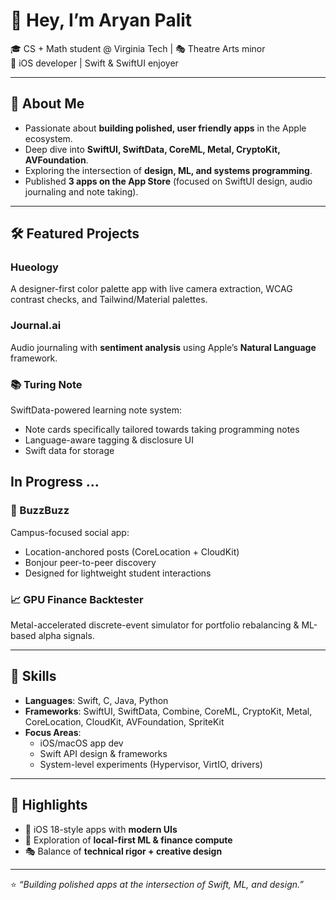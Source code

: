 # 👋 Hey, I’m Aryan Palit  

🎓 CS + Math student @ Virginia Tech | 🎭 Theatre Arts minor  
🍏 iOS developer | Swift & SwiftUI enjoyer

---

## 🚀 About Me
- Passionate about **building polished, user friendly apps** in the Apple ecosystem.  
- Deep dive into **SwiftUI, SwiftData, CoreML, Metal, CryptoKit, AVFoundation**.  
- Exploring the intersection of **design, ML, and systems programming**.  
- Published **3 apps on the App Store** (focused on SwiftUI design, audio journaling and note taking).  

---

## 🛠 Featured Projects

### Hueology 
A designer-first color palette app with live camera extraction, WCAG contrast checks, and Tailwind/Material palettes.  

### Journal.ai  
Audio journaling with **sentiment analysis** using Apple’s **Natural Language** framework.   

### 📚 Turing Note  
SwiftData-powered learning note system:  
- Note cards specifically tailored towards taking programming notes
- Language-aware tagging & disclosure UI  
- Swift data for storage


## In Progress ...

### 📍 BuzzBuzz  
Campus-focused social app:  
- Location-anchored posts (CoreLocation + CloudKit)  
- Bonjour peer-to-peer discovery  
- Designed for lightweight student interactions  

### 📈 GPU Finance Backtester  
Metal-accelerated discrete-event simulator for portfolio rebalancing & ML-based alpha signals.  

---

## 🔧 Skills
- **Languages**: Swift, C, Java, Python  
- **Frameworks**: SwiftUI, SwiftData, Combine, CoreML, CryptoKit, Metal, CoreLocation, CloudKit, AVFoundation, SpriteKit  
- **Focus Areas**:  
  - iOS/macOS app dev  
  - Swift API design & frameworks   
  - System-level experiments (Hypervisor, VirtIO, drivers)  

---

## 🌟 Highlights
- 📱 iOS 18-style apps with **modern UIs**  
- 🧠 Exploration of **local-first ML & finance compute**  
- 🎭 Balance of **technical rigor + creative design**  

---

⭐️ *“Building polished apps at the intersection of Swift, ML, and design.”*
